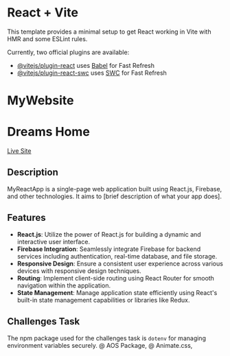 # React + Vite

This template provides a minimal setup to get React working in Vite with HMR and some ESLint rules.

Currently, two official plugins are available:

- [@vitejs/plugin-react](https://github.com/vitejs/vite-plugin-react/blob/main/packages/plugin-react/README.md) uses [Babel](https://babeljs.io/) for Fast Refresh
- [@vitejs/plugin-react-swc](https://github.com/vitejs/vite-plugin-react-swc) uses [SWC](https://swc.rs/) for Fast Refresh
# MyWebsite

# Dreams Home

[Live Site](https://www.myreactapp.com)

## Description

MyReactApp is a single-page web application built using React.js, Firebase, and other technologies. It aims to [brief description of what your app does].

## Features

- **React.js**: Utilize the power of React.js for building a dynamic and interactive user interface.
- **Firebase Integration**: Seamlessly integrate Firebase for backend services including authentication, real-time database, and file storage.
- **Responsive Design**: Ensure a consistent user experience across various devices with responsive design techniques.
- **Routing**: Implement client-side routing using React Router for smooth navigation within the application.
- **State Management**: Manage application state efficiently using React's built-in state management capabilities or libraries like Redux.

## Challenges Task

The npm package used for the challenges task is `dotenv` for managing environment variables securely.
@ AOS Package,
@ Animate.css,
